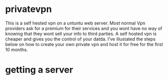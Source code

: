 # privatevpn
This is a self hested vpn on a untuntu web server. Most normal Vpn providers ask for a premium for their services and you wont have no way of knowing that they wont sell your info to third parties. A self hosted vpn is cheaper and gives you the control of your datda. I've illustated the steps below on how to create your own private vpn and host it for free for the first 10 months.

<h1><b>getting  a server</b>
